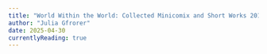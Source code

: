 ```yaml
---
title: "World Within the World: Collected Minicomix and Short Works 2010-2022"
author: "Julia Gfrorer"
date: 2025-04-30
currentlyReading: true
---
```


